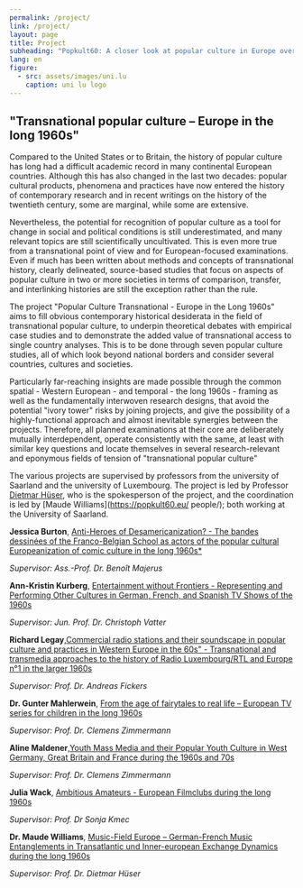 ```yaml
---
permalink: /project/
link: /project/
layout: page
title: Project
subheading: "Popkult60: A closer look at popular culture in Europe over the long decade of the 1960s"
lang: en
figure:
  - src: assets/images/uni.lu
    caption: uni lu logo
---
```


## "Transnational popular culture – Europe in the long 1960s"
<!-- more -->

Compared to the United States or to Britain, the history of popular culture has long had a difficult academic record in many continental European countries. Although this has also changed in the last two decades: popular cultural products, phenomena and practices have now entered the history of contemporary research and in recent writings on the history of the twentieth century, some are marginal, while some are extensive.

Nevertheless, the potential for recognition of popular culture as a tool for change in social and political conditions is still underestimated, and many relevant topics are still scientifically uncultivated. This is even more true from a transnational point of view and for European-focused examinations. Even if much has been written about methods and concepts of transnational history, clearly delineated, source-based studies that focus on aspects of popular culture in two or more societies in terms of comparison, transfer, and interlinking histories are still the exception rather than the rule.

The project "Popular Culture Transnational - Europe in the Long 1960s" aims to fill obvious contemporary historical desiderata in the field of transnational popular culture, to underpin theoretical debates with empirical case studies and to demonstrate the added value of transnational access to single country analyses. This is to be done through seven popular culture studies, all of which look beyond national borders and consider several countries, cultures and societies.

Particularly far-reaching insights are made possible through the common spatial - Western European - and temporal - the long 1960s - framing as well as the fundamentally interwoven research designs, that avoid the potential "ivory tower" risks by joining projects, and give the possibility of a highly-functional approach and almost inevitable synergies between the projects. Therefore, all planned examinations at their core are deliberately mutually interdependent, operate consistently with the same, at least with similar key questions and locate themselves in several research-relevant and eponymous fields of tension of "transnational popular culture"

The various projects are supervised by professors from the university of Saarland and the university of Luxembourg. The project is led by Professor [Dietmar Hüser](https://popkult60.eu/people/), who is the spokesperson of the project, and the coordination is led by [Maude Williams](https://popkult60.eu/ people/); both working at the University of Saarland.


**Jessica Burton**, [Anti-Heroes of Desamericanization? - The bandes dessinées of the Franco-Belgian School as actors of the popular cultural Europeanization of comic culture in the long 1960s*](../assets/pdf/burton-en.pdf)


*Supervisor: Ass.-Prof. Dr. Benoît Majerus*



**Ann-Kristin Kurberg**, [Entertainment without Frontiers - Representing and Performing Other Cultures in German, French, and Spanish TV Shows of the 1960s](../assets/pdf/kurberg-en.pdf)


*Supervisor: Jun. Prof. Dr. Christoph Vatter*




**Richard Legay**,[Commercial radio stations and their soundscape in popular culture and practices in Western Europe in the 60s" - Transnational and transmedia approaches to the history of Radio Luxembourg/RTL and Europe n°1 in the larger 1960s](../assets/pdf/legay-en.pdf)


*Supervisor: Prof. Dr. Andreas Fickers*




**Dr. Gunter Mahlerwein**, [From the age of fairytales to real life – European TV series for children in the long 1960s](../assets/pdf/mahlerwein-en.pdf)


*Supervisor: Prof. Dr. Clemens Zimmermann*



**Aline Maldener**,[Youth Mass Media and their Popular Youth Culture in West Germany, Great Britain and France during the 1960s and 70s](../assets/pdf/maldener-en.pdf)


*Supervisor: Prof. Dr. Clemens Zimmermann*



**Julia Wack**, [Ambitious Amateurs - European Filmclubs during the long 1960s](../assets/pdf/wack-en.pdf)


*Supervisor: Prof. Dr Sonja Kmec*



**Dr. Maude Williams**, [Music-Field Europe – German-French Music Entanglements in Transatlantic und Inner-european Exchange Dynamics during the long 1960s](../assets/pdf/williams-en.pdf)


*Supervisor: Prof. Dr. Dietmar Hüser*
